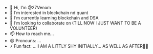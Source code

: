- 👋 Hi, I’m @27Venom
- 👀 I’m interested in blockchain nd quant
- 🌱 I’m currently learning blockchain and DSA
- 💞️ I’m looking to collaborate on (TILL NOW I JUST WANT TO BE A VOLUNTEER)
- 📫 How to reach me...
- 😄 Pronouns: ...
- ⚡ Fun fact: ... I AM A LITTLY SHY INITIALLY... AS WELL AS AFTER🤦‍♂️

<!---
27Venom/27Venom is a ✨ special ✨ repository because its `README.md` (this file) appears on your GitHub profile.
You can click the Preview link to take a look at your changes.
--->
